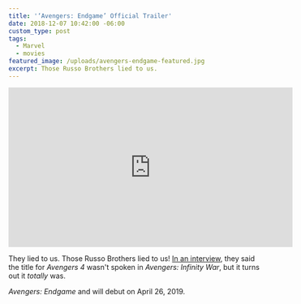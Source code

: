 ```yaml
---
title: '‘Avengers: Endgame’ Official Trailer'
date: 2018-12-07 10:42:00 -06:00
custom_type: post
tags:
  - Marvel
  - movies
featured_image: /uploads/avengers-endgame-featured.jpg
excerpt: Those Russo Brothers lied to us.
---
```


<div class="iframe-container">
  <iframe width="560" height="315" src="https://www.youtube-nocookie.com/embed/hA6hldpSTF8" frameborder="0" allow="accelerometer; autoplay; encrypted-media; gyroscope; picture-in-picture" allowfullscreen></iframe>
</div>

They lied to us. Those Russo Brothers lied to us! [In an interview](https://www.slashfilm.com/avengers-4-title-infinity-war-hint/), they said the title for _Avengers 4_ wasn't spoken in _Avengers: Infinity War_, but it turns out it _totally_ was.

_Avengers: Endgame_ and will debut on April 26, 2019.

